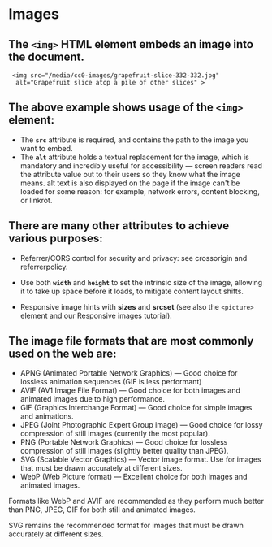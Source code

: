 # Images

## The ```<img>``` HTML element embeds an image into the document.

```
 <img src="/media/cc0-images/grapefruit-slice-332-332.jpg"
  alt="Grapefruit slice atop a pile of other slices" >
```

## The above example shows usage of the ```<img>``` element:
* The **```src```** attribute is required, and contains the path to the image you want to embed.
* The **```alt```** attribute holds a textual replacement for the image, which is mandatory and incredibly useful for accessibility — screen readers read the attribute value out to their users so they know what the image means. alt text is also displayed on the page if the image can't be loaded for some reason: for example, network errors, content blocking, or linkrot.

## There are many other attributes to achieve various purposes:
* Referrer/CORS control for security and privacy: see crossorigin and referrerpolicy.

* Use both **```width```** and **```height```** to set the intrinsic size of the image, allowing it to take up space before it loads, to mitigate content layout shifts.

* Responsive image hints with **sizes** and **srcset** (see also the ```<picture>``` element and our Responsive images tutorial).

## The image file formats that are most commonly used on the web are:

* APNG (Animated Portable Network Graphics) — Good choice for lossless animation sequences (GIF is less performant)
* AVIF (AV1 Image File Format) — Good choice for both images and animated images due to high performance.
* GIF (Graphics Interchange Format) — Good choice for simple images and animations.
* JPEG (Joint Photographic Expert Group image) — Good choice for lossy compression of still images (currently the most popular).
* PNG (Portable Network Graphics) — Good choice for lossless compression of still images (slightly better quality than JPEG).
* SVG (Scalable Vector Graphics) — Vector image format. Use for images that must be drawn accurately at different sizes.
* WebP (Web Picture format) — Excellent choice for both images and animated images.

Formats like WebP and AVIF are recommended as they perform much better than PNG, JPEG, GIF for both still and animated images.

SVG remains the recommended format for images that must be drawn accurately at different sizes.